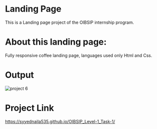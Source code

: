 # Landing Page
This is a Landing page project of the OIBSIP internship program.
# About this landing page:
Fully responsive coffee landing page, languages used only Html and Css.
# Output
![project 6](https://github.com/Syyednaila535/OIBSIP_Level-1_Task-1/assets/130342468/e5a8c295-6e3c-4d09-b87b-d17ac32d0089)

# Project Link
https://syyednaila535.github.io/OIBSIP_Level-1_Task-1/
